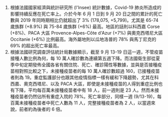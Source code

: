 1. 根據法國國家經濟與統計研究所 (l'Insee) 統計數據，Covid-19 肺炎所造成的影響持續反應在死亡率上。介於今年 6 月 1 日到 9 月 20 日之間的累計的死亡數與 2019 年同時期相比仍就超出了 3% (178,075, +5,799)。尤其是 65-74 歲族群 (+8.9%) 與 75-84 歲族群 (+6%) 最高。地區的話則以科西嘉 Corse (+8%)、PACA 大區 Provence-Alpes-Côte d'Azur (+7%) 與奧克西塔尼大區 Occitanie (+6%) 比例最高。海外屬地則以瓜地洛普的 78% 與馬丁尼克的 69% 的超出死亡率最高。
1. 根據法國研究調查評估統計局數據顯示，截至 9 月 13-19 日這一週，不管疫苗接種人數比例為何，每 10 萬人確診數為連續第五週下降。而法國衛生部從夏季中旬定期發佈全國各省有關住院、死亡、確診陽性等數據，並與是否接種疫苗相對照比較之下，未接種疫苗者的每 10 萬人確診數超過 160，已接種疫苗者則為 19。重症監護部分也跟其他疫情指標一樣有緩和下降趨勢，尤其在科西嘉、奧克西塔尼、以及 PACA 大區，即使是未接種疫苗的人得到重症比例也有下降，平均每百萬未接種疫苗者中有 18 人，前一週則是 23 人。然而未接種疫苗者仍然佔所有重症入院的 78%。死亡率部分，同樣一週 (9/13-19)，每百萬未接種疫苗者中死亡人數為 11 人，完整接種疫苗者為 2 人，以當週來說，前者約為後者的 6 倍。

